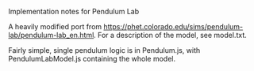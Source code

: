 Implementation notes for Pendulum Lab

A heavily modified port from https://phet.colorado.edu/sims/pendulum-lab/pendulum-lab_en.html. For a description of the
model, see model.txt.

Fairly simple, single pendulum logic is in Pendulum.js, with PendulumLabModel.js containing the whole model.